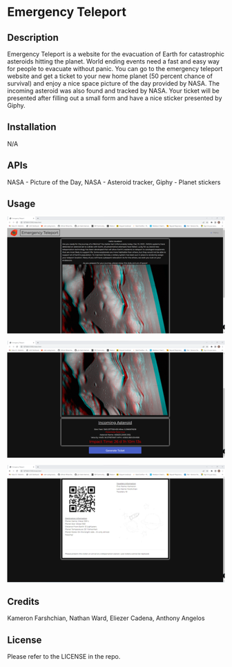 # Emergency Teleport

## Description
Emergency Teleport is a website for the evacuation of Earth for catastrophic asteroids hitting the planet. World ending events need a fast and easy way for people to evacuate without panic. You can go to the emergency teleport website and get a ticket to your new home planet (50 percent chance of survival) and enjoy a nice space picture of the day provided by NASA. The incoming asteroid was also found and tracked by NASA. Your ticket will be presented after filling out a small form and have a nice sticker presented by Giphy.

## Installation

N/A

## APIs

NASA - Picture of the Day, 
NASA - Asteroid tracker, 
Giphy - Planet stickers 

## Usage

![alttext](./assets/images/site1.png)

![alttext](./assets/images/site2.png)

![alttext](./assets/images/site3.png)

## Credits

Kameron Farshchian, 
Nathan Ward, 
Eliezer Cadena, 
Anthony Angelos

## License

Please refer to the LICENSE in the repo.
